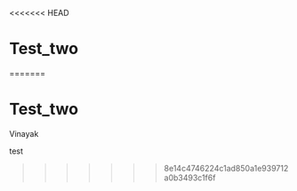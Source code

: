 <<<<<<< HEAD
# Test_two
=======
# Test_two




Vinayak


test
>>>>>>> 8e14c4746224c1ad850a1e939712a0b3493c1f6f
